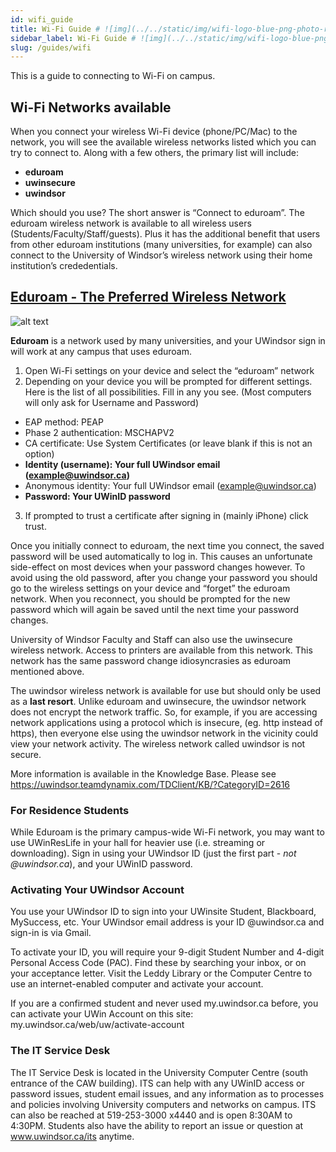 ```yaml
---
id: wifi_guide
title: Wi-Fi Guide # ![img](../../static/img/wifi-logo-blue-png-photo-resized.png 'Wifi Logo')
sidebar_label: Wi-Fi Guide # ![img](../../static/img/wifi-logo-blue-png-photo-resized.png 'Wifi Logo')
slug: /guides/wifi
---
```

<!-- # Wi-Fi Guide ![img](../../static/img/wifi-logo-blue-png-photo-resized.png 'Wifi Logo') -->
<!-- ![alt text](https://www.transparentpng.com/thumb/wi-fi/wifi-logo-blue-png-photo-31.png 'Wifi Logo') -->

This is a guide to connecting to Wi-Fi on campus.

## Wi-Fi Networks available
When you connect your wireless Wi-Fi device (phone/PC/Mac) to the network, you will see the available wireless networks listed which you can try to connect to. Along with a few others, the primary list will include:
- **eduroam**
- **uwinsecure**
- **uwindsor**

Which should you use? The short answer is “Connect to eduroam”. The eduroam wireless network is available to all wireless users (Students/Faculty/Staff/guests). Plus it has the additional benefit that users from other eduroam institutions (many universities, for example) can also connect to the University of Windsor’s wireless network using their home institution’s crededentials.

## [Eduroam - The Preferred Wireless Network](https://www.uwindsor.ca/itservices/2019-09-27/eduroam-preferred-wireless-network)
![alt text](https://www.uwindsor.ca/itservices/sites/uwindsor.ca.itservices/files/246studentlaw_sm-retouched_crop.jpg "girl connecting to the right choice")

**Eduroam** is a network used by many universities, and your UWindsor sign in will work at any campus that uses eduroam.
1. Open Wi-Fi settings on your device and select the “eduroam” network
2. Depending on your device you will be prompted for different settings. Here is the list of all possibilities. Fill in any you see.
(Most computers will only ask for Username and Password)
- EAP method: PEAP
- Phase 2 authentication: MSCHAPV2
- CA certificate: Use System Certificates (or leave blank if this is not an option)
- **Identity (username): Your full UWindsor email (example@uwindsor.ca)**
- Anonymous identity: Your full UWindsor email (example@uwindsor.ca)
- **Password: Your UWinID password**
3. If prompted to trust a certificate after signing in (mainly iPhone) click trust.

Once you initially connect to eduroam, the next time you connect, the saved password will be used automatically to log in. This causes an unfortunate side-effect on most devices when your password changes however. To avoid using the old password, after you change your password you should go to the wireless settings on your device and “forget” the eduroam network. When you reconnect, you should be prompted for the new password which will again be saved until the next time your password changes.

University of Windsor Faculty and Staff can also use the uwinsecure wireless network. Access to printers are available from this network. This network has the same password change idiosyncrasies as eduroam mentioned above.

The uwindsor wireless network is available for use but should only be used as a **last resort**. Unlike eduroam and uwinsecure, the uwindsor network does not encrypt the network traffic. So, for example, if you are accessing network applications using a protocol which is insecure, (eg. http instead of https), then everyone else using the uwindsor network in the vicinity could view your network activity. The wireless network called uwindsor is not secure.

More information is available in the Knowledge Base. Please see https://uwindsor.teamdynamix.com/TDClient/KB/?CategoryID=2616

### For Residence Students

While Eduroam is the primary campus-wide Wi-Fi network, you may want to use UWinResLife in your hall for heavier use (i.e. streaming or downloading). Sign in using your UWindsor ID (just the first part - *not @uwindsor.ca*), and your UWinID password.

### Activating Your UWindsor Account

You use your UWindsor ID to sign into your UWinsite Student, Blackboard, MySuccess, etc. Your UWindsor email address is your ID @uwindsor.ca and sign-in is via Gmail.

To activate your ID, you will require your 9-digit Student Number and 4-digit Personal Access Code (PAC). Find these by searching your inbox, or on your acceptance letter. Visit the Leddy Library or the Computer Centre to use an internet-enabled computer and activate your account.

If you are a confirmed student and never used my.uwindsor.ca before, you can activate your UWin Account on this site: my.uwindsor.ca/web/uw/activate-account

### The IT Service Desk

The IT Service Desk is located in the University Computer Centre (south entrance of the CAW building). ITS can help with any UWinID access or password issues, student email issues, and any information as to processes and policies involving University computers and networks on campus. ITS can also be reached at 519-253-3000 x4440 and is open 8:30AM to 4:30PM. Students also have the ability to report an issue or question at www.uwindsor.ca/its anytime.
